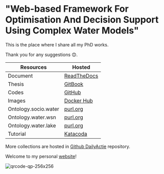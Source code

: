 # "Web-based Framework For Optimisation And Decision Support Using Complex Water Models"

This is the place where I share all my PhD works.

Thank you for any suggestions :blush:.

| Resources            | Hosted                                                 |
| -------------------- | ------------------------------------------------------ |
| Document             | [ReadTheDocs](http://phd.readthedocs.io)               |
| Thesis               | [GitBook](https://quanpan302.gitbooks.io/phd/content)  |
| Codes                | [GitHub](https://github.com/quanpan302/phd)            |
| Images               | [Docker Hub](https://hub.docker.com/r/quanpan302/phd)  |
| Ontology.socio.water | [purl.org](http://purl.org/socio/water)                |
| Ontology.water.wsn   | [purl.org](http://purl.org/water/wsn)                  |
| Ontology.water.lake  | [purl.org](http://purl.org/water/lake)                 |
| Tutorial             | [Katacoda](https://www.katacoda.com/quanpan302)        |

More collections are hosted in [Github DailyActie](https://github.com/DailyActie) repository.

Welcome to my personal [website](http://www.quanpan302.com)!

![qrcode-qp-256x256](https://raw.githubusercontent.com/quanpan302/phd/master/qrcode-qp-256x256.png)
